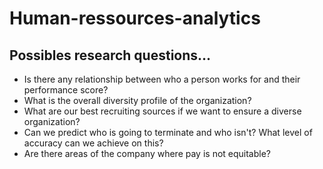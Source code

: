 # Human-ressources-analytics

## Possibles research questions...

- Is there any relationship between who a person works for and their performance score?
- What is the overall diversity profile of the organization?
- What are our best recruiting sources if we want to ensure a diverse organization?
- Can we predict who is going to terminate and who isn't? What level of accuracy can we achieve on this?
- Are there areas of the company where pay is not equitable?
